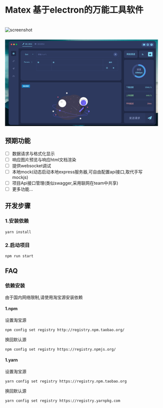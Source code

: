 # Matex   基于electron的万能工具软件
#
![screenshot](https://raw.githubusercontent.com/ncuhome/Matex/master/test/screenshot/dev.png)
###
![screenshot](https://raw.githubusercontent.com/ncuhome/Matex/master/test/screenshot/screenshot.png)

## 预期功能

- [ ] 数据请求与格式化显示
- [ ] 响应图片预览与响应html文档渲染
- [ ] 提供websocket调试
- [ ] 本地mock(动态启动本地express服务器,可自由配置api接口,取代手写mockjs)
- [ ] 项目Api接口管理(类似swagger,采用联网在team中共享)
- [ ] 更多功能...

## 开发步骤

### 1.安装依赖

```shell
yarn install
```

### 2.启动项目

```shell
npm run start
```

## FAQ
### 依赖安装
 由于国内网络限制,请使用淘宝源安装依赖

#### 1.npm
设置淘宝源
```shell
npm config set registry http://registry.npm.taobao.org/
```
换回默认源
```shell
npm config set registry https://registry.npmjs.org/
```

#### 1.yarn
设置淘宝源
```shell
yarn config set registry https://registry.npm.taobao.org
```
换回默认源
```shell
yarn config set registry https://registry.yarnpkg.com
```

